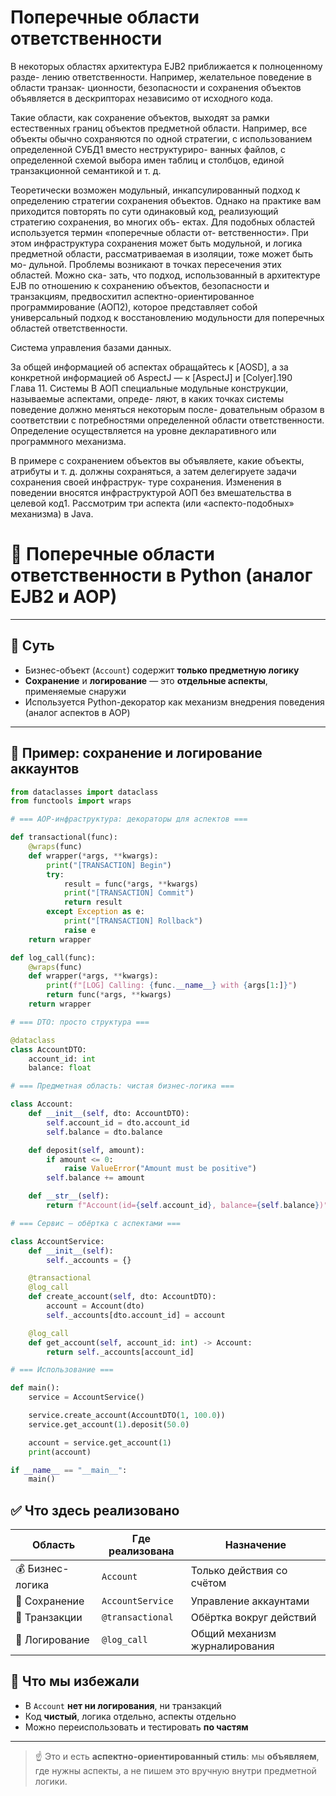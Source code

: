 # Поперечные области ответственности

В некоторых областях архитектура EJB2 приближается к полноценному разде-
лению ответственности. Например, желательное поведение в области транзак-
ционности, безопасности и сохранения объектов объявляется в дескрипторах
независимо от исходного кода.

Такие области, как сохранение объектов, выходят за рамки естественных границ
объектов предметной области. Например, все объекты обычно сохраняются по
одной стратегии, с использованием определенной СУБД1 вместо неструктуриро-
ванных файлов, с определенной схемой выбора имен таблиц и столбцов, единой
транзакционной семантикой и т. д.

Теоретически возможен модульный, инкапсулированный подход к определению
стратегии сохранения объектов. Однако на практике вам приходится повторять
по сути одинаковый код, реализующий стратегию сохранения, во многих объ-
ектах. Для подобных областей используется термин «поперечные области от-
ветственности». При этом инфраструктура сохранения может быть модульной,
и логика предметной области, рассматриваемая в изоляции, тоже может быть мо-
дульной. Проблемы возникают в точках пересечения этих областей. Можно ска-
зать, что подход, использованный в архитектуре EJB по отношению к сохранению
объектов, безопасности и транзакциям, предвосхитил аспектно-ориентированное
программирование (АОП2), которое представляет собой универсальный подход
к восстановлению модульности для поперечных областей ответственности.

Система управления базами данных.

За общей информацией об аспектах обращайтесь к [AOSD], а за конкретной информацией
об AspectJ — к [AspectJ] и [Colyer].190    Глава 11. Системы
В АОП специальные модульные конструкции, называемые аспектами, опреде-
ляют, в каких точках системы поведение должно меняться некоторым после-
довательным образом в соответствии с потребностями определенной области
ответственности. Определение осуществляется на уровне декларативного или
программного механизма.

В примере с сохранением объектов вы объявляете, какие объекты, атрибуты и т. д.
должны сохраняться, а затем делегируете задачи сохранения своей инфраструк-
туре сохранения. Изменения в поведении вносятся инфраструктурой АОП без
вмешательства в целевой код1. Рассмотрим три аспекта (или «аспекто-подобных»
механизма) в Java.

# 🧠 Поперечные области ответственности в Python (аналог EJB2 и AOP)

---

## 📌 Суть

- Бизнес-объект (`Account`) содержит **только предметную логику**
- **Сохранение** и **логирование** — это **отдельные аспекты**, применяемые снаружи
- Используется Python-декоратор как механизм внедрения поведения
  (аналог аспектов в AOP)

---

## 🧩 Пример: сохранение и логирование аккаунтов

```python
from dataclasses import dataclass
from functools import wraps

# === AOP-инфраструктура: декораторы для аспектов ===

def transactional(func):
    @wraps(func)
    def wrapper(*args, **kwargs):
        print("[TRANSACTION] Begin")
        try:
            result = func(*args, **kwargs)
            print("[TRANSACTION] Commit")
            return result
        except Exception as e:
            print("[TRANSACTION] Rollback")
            raise e
    return wrapper

def log_call(func):
    @wraps(func)
    def wrapper(*args, **kwargs):
        print(f"[LOG] Calling: {func.__name__} with {args[1:]}")
        return func(*args, **kwargs)
    return wrapper

# === DTO: просто структура ===

@dataclass
class AccountDTO:
    account_id: int
    balance: float

# === Предметная область: чистая бизнес-логика ===

class Account:
    def __init__(self, dto: AccountDTO):
        self.account_id = dto.account_id
        self.balance = dto.balance

    def deposit(self, amount):
        if amount <= 0:
            raise ValueError("Amount must be positive")
        self.balance += amount

    def __str__(self):
        return f"Account(id={self.account_id}, balance={self.balance})"

# === Сервис — обёртка с аспектами ===

class AccountService:
    def __init__(self):
        self._accounts = {}

    @transactional
    @log_call
    def create_account(self, dto: AccountDTO):
        account = Account(dto)
        self._accounts[dto.account_id] = account

    @log_call
    def get_account(self, account_id: int) -> Account:
        return self._accounts[account_id]

# === Использование ===

def main():
    service = AccountService()

    service.create_account(AccountDTO(1, 100.0))
    service.get_account(1).deposit(50.0)

    account = service.get_account(1)
    print(account)

if __name__ == "__main__":
    main()
```

## ✅ Что здесь реализовано

| Область          | Где реализована  | Назначение                    |
| ---------------- | ---------------- | ----------------------------- |
| 💰 Бизнес-логика | `Account`        | Только действия со счётом     |
| 💾 Сохранение    | `AccountService` | Управление аккаунтами         |
| 🔁 Транзакции    | `@transactional` | Обёртка вокруг действий       |
| 🧾 Логирование   | `@log_call`      | Общий механизм журналирования |

## 🧩 Что мы избежали

- В `Account` **нет ни логирования**, ни транзакций
- Код **чистый**, логика отдельно, аспекты отдельно
- Можно переиспользовать и тестировать **по частям**

---

> ☝️ Это и есть **аспектно-ориентированный стиль**: мы **объявляем**,
> где нужны аспекты, а не пишем это вручную внутри предметной логики.
